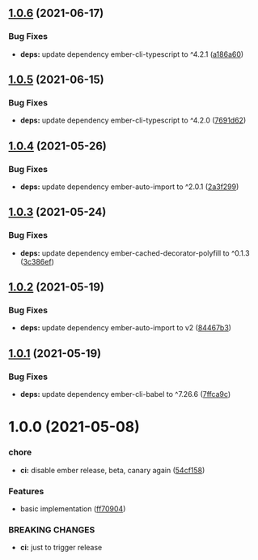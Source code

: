 ## [1.0.6](https://github.com/NullVoxPopuli/ember-function-component/compare/v1.0.5...v1.0.6) (2021-06-17)


### Bug Fixes

* **deps:** update dependency ember-cli-typescript to ^4.2.1 ([a186a60](https://github.com/NullVoxPopuli/ember-function-component/commit/a186a60a783296cbe0af2a3de6085dbf24d458bc))

## [1.0.5](https://github.com/NullVoxPopuli/ember-function-component/compare/v1.0.4...v1.0.5) (2021-06-15)


### Bug Fixes

* **deps:** update dependency ember-cli-typescript to ^4.2.0 ([7691d62](https://github.com/NullVoxPopuli/ember-function-component/commit/7691d621afa63d9b73adb26c312a75cf125dea80))

## [1.0.4](https://github.com/NullVoxPopuli/ember-function-component/compare/v1.0.3...v1.0.4) (2021-05-26)


### Bug Fixes

* **deps:** update dependency ember-auto-import to ^2.0.1 ([2a3f299](https://github.com/NullVoxPopuli/ember-function-component/commit/2a3f299cbd3192c3ccbf7b93ce78fe8f235ea0b2))

## [1.0.3](https://github.com/NullVoxPopuli/ember-function-component/compare/v1.0.2...v1.0.3) (2021-05-24)


### Bug Fixes

* **deps:** update dependency ember-cached-decorator-polyfill to ^0.1.3 ([3c386ef](https://github.com/NullVoxPopuli/ember-function-component/commit/3c386ef46ac5e716ef39ddcbcae9397a0bb098a1))

## [1.0.2](https://github.com/NullVoxPopuli/ember-function-component/compare/v1.0.1...v1.0.2) (2021-05-19)


### Bug Fixes

* **deps:** update dependency ember-auto-import to v2 ([84467b3](https://github.com/NullVoxPopuli/ember-function-component/commit/84467b30c0f94e6854b43a1c9508fb076d01f817))

## [1.0.1](https://github.com/NullVoxPopuli/ember-function-component/compare/v1.0.0...v1.0.1) (2021-05-19)


### Bug Fixes

* **deps:** update dependency ember-cli-babel to ^7.26.6 ([7ffca9c](https://github.com/NullVoxPopuli/ember-function-component/commit/7ffca9ceb5d3de86201588da50843507510e3e16))

# 1.0.0 (2021-05-08)


### chore

* **ci:** disable ember release, beta, canary again ([54cf158](https://github.com/NullVoxPopuli/ember-function-component/commit/54cf15856246d5bd1c1c869c1ac3510d55db69d4))


### Features

* basic implementation ([ff70904](https://github.com/NullVoxPopuli/ember-function-component/commit/ff7090422e00434323f0c6e3903157743b9aca26))


### BREAKING CHANGES

* **ci:** just to trigger release
